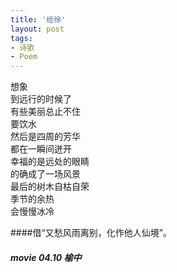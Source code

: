 ```yaml
---
title: '给徐'
layout: post
tags:
- 诗歌
- Poem
---
```

想象  
到远行的时候了  
有些美丽总止不住  
要饮水  
然后是四周的芳华  
都在一瞬间迸开  
幸福的是远处的眼睛  
的确成了一场风景  
最后的树木自枯自荣  
季节的余热  
会慢慢冰冷  

####借“又愁风雨离别，化作他人仙境”。  
       
##### movie 04.10 榆中  


